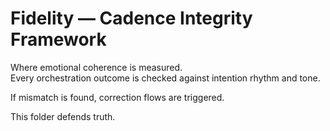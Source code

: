 # Fidelity — Cadence Integrity Framework

Where emotional coherence is measured.  
Every orchestration outcome is checked against intention rhythm and tone.

If mismatch is found, correction flows are triggered.

This folder defends truth.
